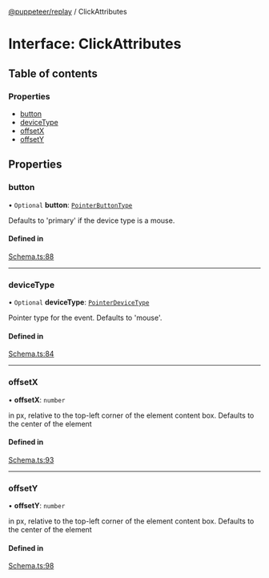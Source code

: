 [@puppeteer/replay](../README.md) / ClickAttributes

# Interface: ClickAttributes

## Table of contents

### Properties

- [button](ClickAttributes.md#button)
- [deviceType](ClickAttributes.md#devicetype)
- [offsetX](ClickAttributes.md#offsetx)
- [offsetY](ClickAttributes.md#offsety)

## Properties

### button

• `Optional` **button**: [`PointerButtonType`](../modules/Schema.md#pointerbuttontype)

Defaults to 'primary' if the device type is a mouse.

#### Defined in

[Schema.ts:88](https://github.com/puppeteer/replay/blob/main/src/Schema.ts#L88)

---

### deviceType

• `Optional` **deviceType**: [`PointerDeviceType`](../modules/Schema.md#pointerdevicetype)

Pointer type for the event. Defaults to 'mouse'.

#### Defined in

[Schema.ts:84](https://github.com/puppeteer/replay/blob/main/src/Schema.ts#L84)

---

### offsetX

• **offsetX**: `number`

in px, relative to the top-left corner of the element content box. Defaults
to the center of the element

#### Defined in

[Schema.ts:93](https://github.com/puppeteer/replay/blob/main/src/Schema.ts#L93)

---

### offsetY

• **offsetY**: `number`

in px, relative to the top-left corner of the element content box. Defaults
to the center of the element

#### Defined in

[Schema.ts:98](https://github.com/puppeteer/replay/blob/main/src/Schema.ts#L98)
